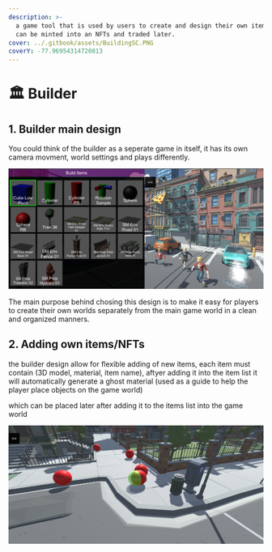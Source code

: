 ```yaml
---
description: >-
  a game tool that is used by users to create and design their own items which
  can be minted into an NFTs and traded later.
cover: ../.gitbook/assets/BuildingSC.PNG
coverY: -77.96954314720813
---
```


# 🏛 Builder

## 1. Builder main design

You could think of the builder as a seperate game in itself, it has its own camera movment, world settings and plays differently.

![The builder mneu UI](../.gitbook/assets/BuildingSC.PNG)

The main purpose behind chosing this design is to make it easy for players to create their own worlds separately from the main game world in a clean and organized manners.

## 2. Adding own items/NFTs

the builder design allow for flexible adding of new items, each item must contain (3D model, material, item name), aftyer adding it into the item list it will automatically generate a ghost material (used as a guide to help the player place objects on the game world)

which can be placed later after adding it to the items list into the game world

![](../.gitbook/assets/BuildingItemSC.PNG)


